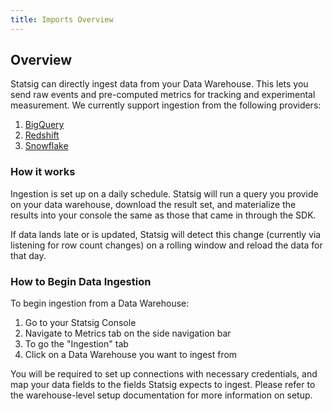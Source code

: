 ```yaml
---
title: Imports Overview
---
```


## Overview

Statsig can directly ingest data from your Data Warehouse. This lets you send raw events and pre-computed metrics for tracking and experimental measurement.
We currently support ingestion from the following providers:

1. [BigQuery](./bigquery.mdx)
2. [Redshift](./redshift.mdx)
3. [Snowflake](./snowflake.mdx)

### How it works

Ingestion is set up on a daily schedule. Statsig will run a query you provide on your data warehouse, download the result set, and materialize the results into your console the same as those that came in through the SDK.

If data lands late or is updated, Statsig will detect this change (currently via listening for row count changes) on a rolling window and reload the data for that day.

### How to Begin Data Ingestion

To begin ingestion from a Data Warehouse:

1. Go to your Statsig Console
2. Navigate to Metrics tab on the side navigation bar
3. To go the "Ingestion" tab
4. Click on a Data Warehouse you want to ingest from

You will be required to set up connections with necessary credentials, and map your data fields to the fields Statsig expects to ingest. Please refer to the warehouse-level setup documentation for more information on setup.
